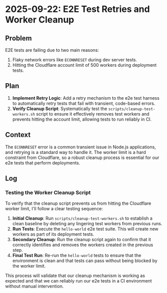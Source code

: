 # 2025-09-22: E2E Test Retries and Worker Cleanup

## Problem

E2E tests are failing due to two main reasons:
1.  Flaky network errors like `ECONNRESET` during dev server tests.
2.  Hitting the Cloudflare account limit of 500 workers during deployment tests.

## Plan

1.  **Implement Retry Logic**: Add a retry mechanism to the e2e test harness to automatically retry tests that fail with transient, code-based errors.
2.  **Verify Cleanup Script**: Systematically test the `scripts/cleanup-test-workers.sh` script to ensure it effectively removes test workers and prevents hitting the account limit, allowing tests to run reliably in CI.

## Context

The `ECONNRESET` error is a common transient issue in Node.js applications, and retrying is a standard way to handle it. The worker limit is a hard constraint from Cloudflare, so a robust cleanup process is essential for our e2e tests that perform deployments.

## Log

### Testing the Worker Cleanup Script

To verify that the cleanup script prevents us from hitting the Cloudflare worker limit, I'll follow a clear testing sequence:

1.  **Initial Cleanup**: Run `scripts/cleanup-test-workers.sh` to establish a clean baseline by deleting any lingering test workers from previous runs.
2.  **Run Tests**: Execute the `hello-world` e2e test suite. This will create new workers as part of its deployment tests.
3.  **Secondary Cleanup**: Run the cleanup script again to confirm that it correctly identifies and removes the workers created in the previous step.
4.  **Final Test Run**: Re-run the `hello-world` tests to ensure that the environment is clean and that tests can pass without being blocked by the worker limit.

This process will validate that our cleanup mechanism is working as expected and that we can reliably run our e2e tests in a CI environment without manual intervention.
